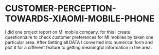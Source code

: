 # CUSTOMER-PERCEPTION-TOWARDS-XIAOMI-MOBILE-PHONE
I did one project report on MI mobile company. for this i create questionnaire to check customer preferences for MI mobiles by taken one particular area. After Getting all DATA I converted into numerical form and plot it for a different feature to getting meaningful information in the area.
